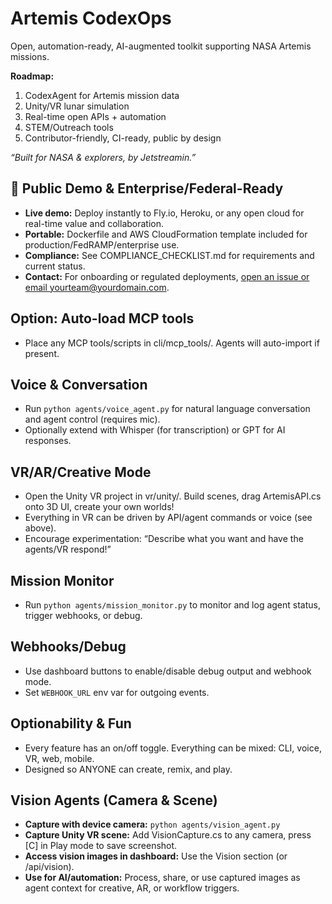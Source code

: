 # Artemis CodexOps

Open, automation-ready, AI-augmented toolkit supporting NASA Artemis missions.

**Roadmap:**
1. CodexAgent for Artemis mission data
2. Unity/VR lunar simulation
3. Real-time open APIs + automation
4. STEM/Outreach tools
5. Contributor-friendly, CI-ready, public by design

_“Built for NASA & explorers, by Jetstreamin.”_

## 🚀 Public Demo & Enterprise/Federal-Ready

- **Live demo:** Deploy instantly to Fly.io, Heroku, or any open cloud for real-time value and collaboration.
- **Portable:** Dockerfile and AWS CloudFormation template included for production/FedRAMP/enterprise use.
- **Compliance:** See COMPLIANCE_CHECKLIST.md for requirements and current status.
- **Contact:** For onboarding or regulated deployments, [open an issue or email yourteam@yourdomain.com](mailto:yourteam@yourdomain.com).


## Option: Auto-load MCP tools
- Place any MCP tools/scripts in cli/mcp_tools/. Agents will auto-import if present.

## Voice & Conversation
- Run `python agents/voice_agent.py` for natural language conversation and agent control (requires mic).
- Optionally extend with Whisper (for transcription) or GPT for AI responses.

## VR/AR/Creative Mode
- Open the Unity VR project in vr/unity/. Build scenes, drag ArtemisAPI.cs onto 3D UI, create your own worlds!
- Everything in VR can be driven by API/agent commands or voice (see above).
- Encourage experimentation: “Describe what you want and have the agents/VR respond!”

## Mission Monitor
- Run `python agents/mission_monitor.py` to monitor and log agent status, trigger webhooks, or debug.

## Webhooks/Debug
- Use dashboard buttons to enable/disable debug output and webhook mode.
- Set `WEBHOOK_URL` env var for outgoing events.

## Optionability & Fun
- Every feature has an on/off toggle. Everything can be mixed: CLI, voice, VR, web, mobile.
- Designed so ANYONE can create, remix, and play.


## Vision Agents (Camera & Scene)

- **Capture with device camera:** `python agents/vision_agent.py`
- **Capture Unity VR scene:** Add VisionCapture.cs to any camera, press [C] in Play mode to save screenshot.
- **Access vision images in dashboard:** Use the Vision section (or /api/vision).
- **Use for AI/automation:** Process, share, or use captured images as agent context for creative, AR, or workflow triggers.

